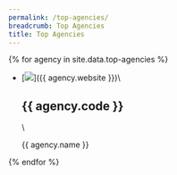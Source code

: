 ```yaml
---
permalink: /top-agencies/
breadcrumb: Top Agencies
title: Top Agencies
---
```



{% for agency in site.data.top-agencies %}

- [<img src="{{ agency.image-url }}" />]({{ agency.website }})\
  <h2>{{ agency.code }}</h2>\
  <p>{{ agency.name }}</p>

{% endfor %}

